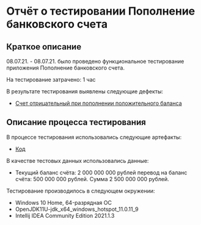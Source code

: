 # Отчёт о тестировании Пополнение банковского счета

## Краткое описание

08.07.21. - 08.07.21. было проведено функциональное тестирование приложения Пополнение банковского счета.

На тестирование затрачено: 1 час

В результате тестирования выявлены следующие дефекты:
* [Счет отрицательный при пополнении положительного баланса](https://github.com/VladimirAlf/MoneyTransfer/issues/1)

## Описание процесса тестирования

В процессе тестирования использовались следующие артефакты:
* [Код](https://github.com/VladimirAlf/MoneyTransfer/commit/d3f88dc53660e07bf3466f3d1ec70be3ddb3719a#diff-1597d2955516e4d404c9395c883d26475c58b27032926237f062392226c69fe9)


В качестве тестовых данных использовались данные:
* Текущий баланс счёта: 2 000 000 000 рублей перевод на баланс счёта: 500 000 000 рублей. Сумма 2 500 000 000 рублей.

Тестирование производилось в следующем окружении:
* Windows 10 Home, 64-разрядная ОС
* OpenJDK11U-jdk_x64_windows_hotspot_11.0.11_9
* Intellij IDEA Community Edition 2021.1.3

